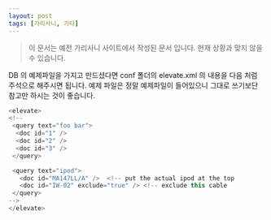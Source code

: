 ```yaml
---
layout: post
tags: [가리사니, 기타]
---
```


> 이 문서는 예전 가리사니 사이트에서 작성된 문서 입니다.
현재 상황과 맞지 않을 수 있습니다.


DB 의 예제파일을 가지고 만드셨다면 conf 폴더의 elevate.xml 의 내용을 다음 처럼 주석으로 해주시면 됩니다.
예제 파일은 정말 예제파일이 들어있으니 그대로 쓰기보단 참고만 하시는 것이 좋습니다.
``` java
<elevate>
<!--
 <query text="foo bar">
  <doc id="1" />
  <doc id="2" />
  <doc id="3" />
 </query>

 <query text="ipod">
   <doc id="MA147LL/A" />  <!-- put the actual ipod at the top
   <doc id="IW-02" exclude="true" /> <!-- exclude this cable
 </query>
-->
</elevate>
```